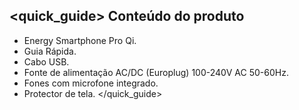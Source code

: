 ## <quick_guide> Conteúdo do produto

* Energy Smartphone Pro Qi.
* Guia Rápida.
* Cabo USB.
* Fonte de alimentação AC/DC (Europlug) 100-240V AC 50-60Hz.
* Fones com microfone integrado.
* Protector de tela.
</quick_guide>
